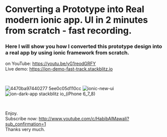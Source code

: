 # Converting a Prototype into Real modern ionic app. UI in 2 minutes from scratch - fast recording.

### Here I will show you how I converted this prototype design into a real app by using ionic framework from scratch.

on YouTube: https://youtu.be/yG1reodGRFY 
<br>
Live demo: https://ion-demo-fast-track.stackblitz.io

<br>

![4470ba97440277 5ee0c05d110cc](https://user-images.githubusercontent.com/31030616/93593702-a4fae100-f9c5-11ea-8a8b-6dcb9dc6d8d7.png)
![ionic-new-ui](https://user-images.githubusercontent.com/31030616/93593707-a62c0e00-f9c5-11ea-965f-ff862615ca5e.JPG)
![ion-dark-app stackblitz io_(iPhone 6_7_8)](https://user-images.githubusercontent.com/31030616/93593712-a7f5d180-f9c5-11ea-9183-bdcdc93fe7f7.png)


<br>

Enjoy. 
<br>
Subscribe now: http://www.youtube.com/c/HabibAlMawali?sub_confirmation=1
<br>
Thanks very much. 
